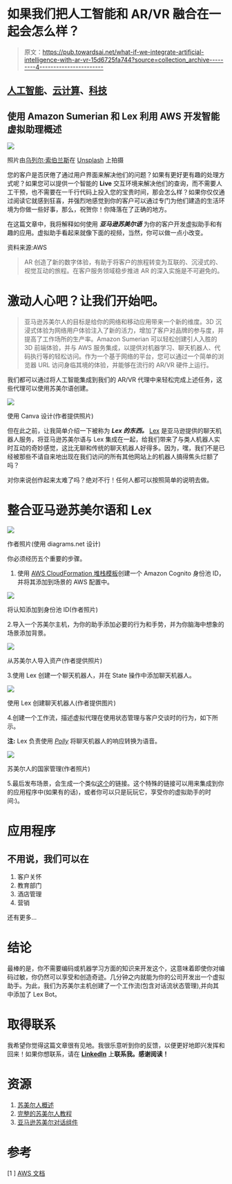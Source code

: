 # 如果我们把人工智能和 AR/VR 融合在一起会怎么样？

> 原文：<https://pub.towardsai.net/what-if-we-integrate-artificial-intelligence-with-ar-vr-15d6725fa744?source=collection_archive---------4----------------------->

## [人工智能](https://towardsai.net/p/category/artificial-intelligence)、[云计算](https://towardsai.net/p/category/cloud-computing)、[科技](https://towardsai.net/p/category/technology)

## 使用 Amazon Sumerian 和 Lex 利用 AWS 开发智能虚拟助理概述

![](img/795f7da5bb37ae02270239e59b2b00a1.png)

照片由[乌列尔·索伯兰斯](https://unsplash.com/@soberanes?utm_source=unsplash&utm_medium=referral&utm_content=creditCopyText)在 [Unsplash](https://unsplash.com/s/photos/ar-vr?utm_source=unsplash&utm_medium=referral&utm_content=creditCopyText) 上拍摄

您的客户是否厌倦了通过用户界面来解决他们的问题？如果有更好更有趣的处理方式呢？如果您可以提供一个智能的 **Live** 交互环境来解决他们的查询，而不需要人工干预，也不需要在一千行代码上投入您的宝贵时间，那会怎么样？如果你仅仅通过阅读它就感到狂喜，并强烈地感觉到你的客户可以通过专门为他们建造的生活环境为你做一些好事，那么，祝贺你！你降落在了正确的地方。

在这篇文章中，我将解释如何使用 ***亚马逊苏美尔语*** 为你的客户开发虚拟助手和有趣的应用。虚拟助手看起来就像下面的视频，当然，你可以做一点小改变。

资料来源:AWS

> AR 创造了新的数字体验，有助于将客户的旅程转变为互联的、沉浸式的、视觉互动的旅程。在客户服务领域稳步推进 AR 的深入实施是不可避免的。

# 激动人心吧？让我们开始吧。

> 亚马逊苏美尔人的目标是给你的网络和移动应用带来一个新的维度。3D 沉浸式体验为网络用户体验注入了新的活力，增加了客户对品牌的参与度，并提高了工作场所的生产率。Amazon Sumerian 可以轻松创建引人入胜的 3D 前端体验，并与 AWS 服务集成，以提供对机器学习、聊天机器人、代码执行等的轻松访问。作为一个基于网络的平台，您可以通过一个简单的浏览器 URL 访问身临其境的体验，并能够在流行的 AR/VR 硬件上运行。

我们都可以通过将人工智能集成到我们的 AR/VR 代理中来轻松完成上述任务，这些代理可以使用苏美尔语创建。

![](img/9f57f9342c493a0a147d79198543be23.png)

使用 Canva 设计(作者提供照片)

但在此之前，让我简单介绍一下被称为 ***Lex 的东西。*** [Lex](https://aws.amazon.com/lex/) 是亚马逊提供的聊天机器人服务，将亚马逊苏美尔语与 Lex 集成在一起，给我们带来了与类人机器人实时互动的奇妙感觉，这比无聊和传统的聊天机器人好得多。因为，嘿，我们不是已经被那些不请自来地出现在我们访问的所有其他网站上的机器人搞得焦头烂额了吗？

对你来说创作起来太难了吗？绝对不行！任何人都可以按照简单的说明去做。

# 整合亚马逊苏美尔语和 Lex

![](img/cef35ad7f8953ae3c32d72041b4a769b.png)

作者照片(使用 diagrams.net 设计)

你必须经历五个重要的步骤。

1.  使用 [AWS CloudFormation 堆栈模板](https://console.aws.amazon.com/cloudformation/home?region=us-east-1#/stacks/create/review?templateURL=https:%2F%2Fs3.amazonaws.com%2Fsumerian-cfn-templates%2FLexPollyExampleTemplate.yml&stackName=AmazonSumerianLexPollyTutorialStack)创建一个 Amazon Cognito 身份池 ID，并将其添加到场景的 AWS 配置中。

![](img/9a2275b64fb7352b6e8df06c246a078f.png)

将认知添加到身份池 ID(作者照片)

2.导入一个苏美尔主机，为你的助手添加必要的行为和手势，并为你脑海中想象的场景添加背景。

![](img/06d3c0df71b2868cbe8cea42e6aac5dc.png)

从苏美尔人导入资产(作者提供照片)

3.使用 Lex 创建一个聊天机器人，并在 State 操作中添加聊天机器人。

![](img/8561989ddaebb7aec18036c526112f04.png)

使用 Lex 创建聊天机器人(作者提供图片)

4.创建一个工作流，描述虚拟代理在使用状态管理与客户交谈时的行为，如下所示。

**注:** Lex 负责使用 [*Polly*](https://aws.amazon.com/polly/) 将聊天机器人的响应转换为语音。

![](img/e02122c9e0ea0d22709c2b1ffb350157.png)

苏美尔人的国家管理(作者照片)

5.最后发布场景，会生成一个类似[这个](https://eu-west-1.sumerian.aws/21ddb41d1e7746209f4326836f651e9e.scene)的链接。这个特殊的链接可以用来集成到你的应用程序中(如果有的话)，或者你可以只是玩玩它，享受你的虚拟助手的时间:)。

# 应用程序

## 不用说，我们可以在

1.  客户关怀
2.  教育部门
3.  酒店管理
4.  营销

还有更多…

# 结论

最棒的是，你不需要编码或机器学习方面的知识来开发这个，这意味着即使你对编码过敏，你仍然可以享受和创造奇迹。几分钟之内就能为你的公司开发出一个虚拟助手。为此，我们为苏美尔主机创建了一个工作流(包含对话流状态管理),并向其中添加了 Lex Bot。

# 取得联系

我希望你觉得这篇文章很有见地。我很乐意听到你的反馈，以便更好地即兴发挥和回来！如果你想联系，请在 [**LinkedIn**](https://www.linkedin.com/in/findtharun/) 上**联系我。感谢阅读！**

# 资源

1.  [苏美尔人概述](https://www.youtube.com/watch?v=_Q3QKFp3zlo)
2.  [完整的苏美尔人教程](https://www.youtube.com/watch?v=J3zsG0ejgO8&list=PLhr1KZpdzukd0g3qrxrCzwfZF97Ylprpy)
3.  [亚马逊苏美尔对话组件](https://docs.sumerian.amazonaws.com/tutorials/create/beginner/dialogue-component/)

# 参考

[1 ] [AWS 文档](https://aws.amazon.com/sumerian/)